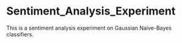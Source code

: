 # Sentiment_Analysis_Experiment
This is a sentiment analysis experiment on Gaussian Naive-Bayes classifiers.
